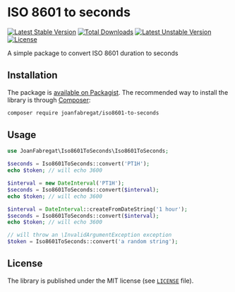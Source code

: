 # ISO 8601 to seconds

[![Latest Stable Version](https://poser.pugx.org/joanfabregat/iso8601-to-seconds/v)](//packagist.org/packages/joanfabregat/iso8601-to-seconds)
[![Total Downloads](https://poser.pugx.org/joanfabregat/iso8601-to-seconds/downloads)](//packagist.org/packages/joanfabregat/iso8601-to-seconds)
[![Latest Unstable Version](https://poser.pugx.org/joanfabregat/iso8601-to-seconds/v/unstable)](//packagist.org/packages/joanfabregat/iso8601-to-seconds)
[![License](https://poser.pugx.org/joanfabregat/iso8601-to-seconds/license)](//packagist.org/packages/joanfabregat/iso8601-to-seconds)

A simple package to convert ISO 8601 duration to seconds

## Installation

The package is [available on Packagist](https://packagist.org/packages/joanfabregat/iso8601-to-seconds). The
recommended way to install the library is through [Composer](http://getcomposer.org):

```bash
composer require joanfabregat/iso8601-to-seconds
```

## Usage

```php
use JoanFabregat\Iso8601ToSeconds\Iso8601ToSeconds;

$seconds = Iso8601ToSeconds::convert('PT1H');
echo $token; // will echo 3600

$interval = new DateInterval('PT1H');
$seconds = Iso8601ToSeconds::convert($interval);
echo $token; // will echo 3600

$interval = DateInterval::createFromDateString('1 hour');
$seconds = Iso8601ToSeconds::convert($interval);
echo $token; // will echo 3600

// will throw an \InvalidArgumentException exception
$token = Iso8601ToSeconds::convert('a random string');
```

## License

The library is published under the MIT license (see [`LICENSE`](LICENSE) file).